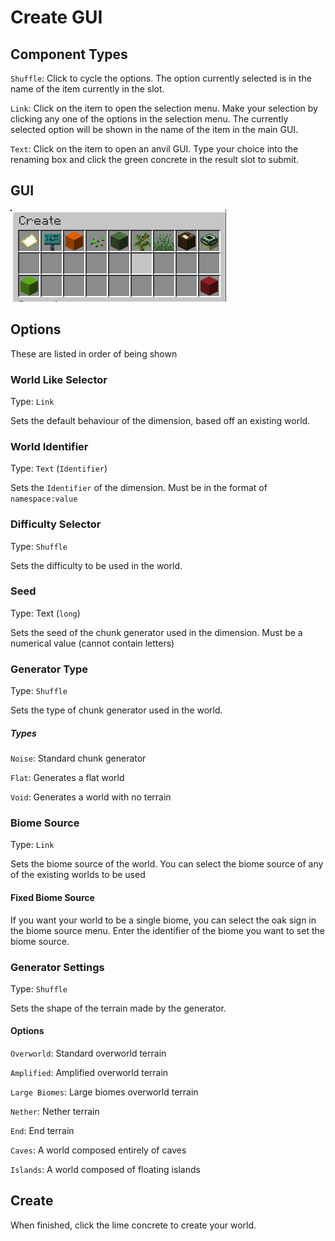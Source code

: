 # Create GUI

## Component Types

`Shuffle`: Click to cycle the options. The option currently selected is in the name of the item currently in the slot.

`Link`: Click on the item to open the selection menu. Make your selection by clicking any one of the options in the selection menu. The currently selected option will be shown in the name of the item in the main GUI.

`Text`: Click on the item to open an anvil GUI. Type your choice into the renaming box and click the green concrete in the result slot to submit.

## GUI

![GUI](../assets/create_gui.png)

## Options

These are listed in order of being shown

### World Like Selector

Type: `Link`

Sets the default behaviour of the dimension, based off an existing world.

### World Identifier

Type: `Text` (`Identifier`)

Sets the `Identifier` of the dimension. Must be in the format of `namespace:value`

### Difficulty Selector

Type: `Shuffle`

Sets the difficulty to be used in the world.

### Seed

Type: Text (`long`)

Sets the seed of the chunk generator used in the dimension. Must be a numerical value (cannot contain letters)

### Generator Type

Type: `Shuffle`

Sets the type of chunk generator used in the world.

##### Types

`Noise`: Standard chunk generator

`Flat`: Generates a flat world

`Void`: Generates a world with no terrain

### Biome Source

Type: `Link`

Sets the biome source of the world. You can select the biome source of any of the existing worlds to be used

#### Fixed Biome Source

If you want your world to be a single biome, you can select the oak sign in the biome source menu. Enter the identifier of the biome you want to set the biome source.

### Generator Settings

Type: `Shuffle`

Sets the shape of the terrain made by the generator.

#### Options

`Overworld`: Standard overworld terrain

`Amplified`: Amplified overworld terrain

`Large Biomes`: Large biomes overworld terrain

`Nether`: Nether terrain

`End`: End terrain

`Caves`: A world composed entirely of caves

`Islands`: A world composed of floating islands

## Create

When finished, click the lime concrete to create your world.